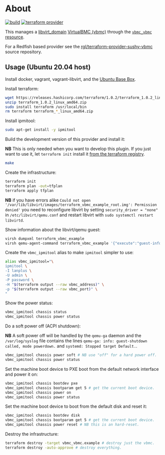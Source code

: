# About

[![build](https://github.com/rgl/terraform-provider-vbmc/actions/workflows/build.yml/badge.svg)](https://github.com/rgl/terraform-provider-vbmc/actions/workflows/build.yml) [![terraform provider](https://img.shields.io/badge/terraform%20provider-rgl%2Fvbmc-blue)](https://registry.terraform.io/providers/rgl/vbmc)

This manages a [libvirt_domain](https://github.com/dmacvicar/terraform-provider-libvirt) [VirtualBMC (vbmc)](https://github.com/openstack/virtualbmc) through the [`vbmc_vbmc` resource](https://github.com/rgl/terraform-provider-vbmc/blob/main/docs/resources/vbmc_vbmc.md).

For a Redfish based provider see the [rgl/terraform-provider-sushy-vbmc](https://github.com/rgl/terraform-provider-sushy-vbmc) source repository.

## Usage (Ubuntu 20.04 host)

Install docker, vagrant, vagrant-libvirt, and the [Ubuntu Base Box](https://github.com/rgl/ubuntu-vagrant).

Install terraform:

```bash
wget https://releases.hashicorp.com/terraform/1.0.2/terraform_1.0.2_linux_amd64.zip
unzip terraform_1.0.2_linux_amd64.zip
sudo install terraform /usr/local/bin
rm terraform terraform_*_linux_amd64.zip
```

Install ipmitool:

```bash
sudo apt-get install -y ipmitool
```

Build the development version of this provider and install it:

**NB** This is only needed when you want to develop this plugin. If you just want to use it, let `terraform init` install it [from the terraform registry](https://registry.terraform.io/providers/rgl/vbmc).

```bash
make
```

Create the infrastructure:

```bash
terraform init
terraform plan -out=tfplan
terraform apply tfplan
```

**NB** if you have errors alike `Could not open '/var/lib/libvirt/images/terraform_vbmc_example_root.img': Permission denied'` you need to reconfigure libvirt by setting `security_driver = "none"` in `/etc/libvirt/qemu.conf` and restart libvirt with `sudo systemctl restart libvirtd`.

Show information about the libvirt/qemu guest:

```bash
virsh dumpxml terraform_vbmc_example
virsh qemu-agent-command terraform_vbmc_example '{"execute":"guest-info"}' --pretty
```

Create the `vbmc_ipmitool` alias to make `ipmitool` simpler to use:

```bash
alias vbmc_ipmitool="\
ipmitool \
-I lanplus \
-U admin \
-P password \
-H "$(terraform output --raw vbmc_address)" \
-p "$(terraform output --raw vbmc_port)" \
"
```

Show the power status:

```bash
vbmc_ipmitool chassis status
vbmc_ipmitool chassis power status
```

Do a soft power off (ACPI shutdown):

**NB** A soft power off will be handled by the `qemu-ga` daemon and the `/var/log/syslog` file contains the lines `qemu-ga: info: guest-shutdown called, mode powerdown.` and `systemd: Stopped target Default.`.

```bash
vbmc_ipmitool chassis power soft # NB use "off" for a hard power off.
vbmc_ipmitool chassis power status
```

Set the machine boot device to PXE boot from the default network interface and power it on:

```bash
vbmc_ipmitool chassis bootdev pxe
vbmc_ipmitool chassis bootparam get 5 # get the current boot device.
vbmc_ipmitool chassis power on
vbmc_ipmitool chassis power status
```

Set the machine boot device to boot from the default disk and reset it:

```bash
vbmc_ipmitool chassis bootdev disk
vbmc_ipmitool chassis bootparam get 5 # get the current boot device.
vbmc_ipmitool chassis power reset # NB this is an hard-reset.
```

Destroy the infrastructure:

```bash
terraform destroy -target vbmc_vbmc.example # destroy just the vbmc.
terraform destroy -auto-approve # destroy everything.
```

